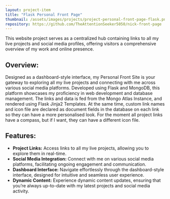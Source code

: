 ```yaml
---
layout: project-item
title: "Flask Personal Front Page"
thumbnail: /assets/images/projects/project-personal-front-page-flask.png
repository: https://github.com/TheAttentionSeeker5050/nick-front-page
---
```


<p id="heading-p">This website project serves as a centralized hub containing links to all my live projects and social media profiles, offering visitors a comprehensive overview of my work and online presence.</p>

## Overview:
Designed as a dashboard-style interface, my Personal Front Site is your gateway to exploring all my live projects and connecting with me across various social media platforms. Developed using Flask and MongoDB, this platform showcases my proficiency in web development and database management. The links and data is fed from the Mongo Atlas Instance, and rendered using Flask Jinja2 Templates. At the same time, custom link names and icon file are declared as document fields in the database on each link so they can have a more personalised look. For the moment all project links have a compass, but if I want, they can have a different icon file.

## Features:
- **Project Links:** Access links to all my live projects, allowing you to explore them in real-time.
- **Social Media Integration:** Connect with me on various social media platforms, facilitating ongoing engagement and communication.
- **Dashboard Interface:** Navigate effortlessly through the dashboard-style interface, designed for intuitive and seamless user experience.
- **Dynamic Content:** Experience dynamic content updates, ensuring that you’re always up-to-date with my latest projects and social media activity.